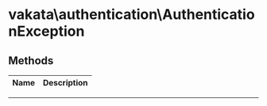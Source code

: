 # vakata\authentication\AuthenticationException


## Methods

| Name | Description |
|------|-------------|

---


